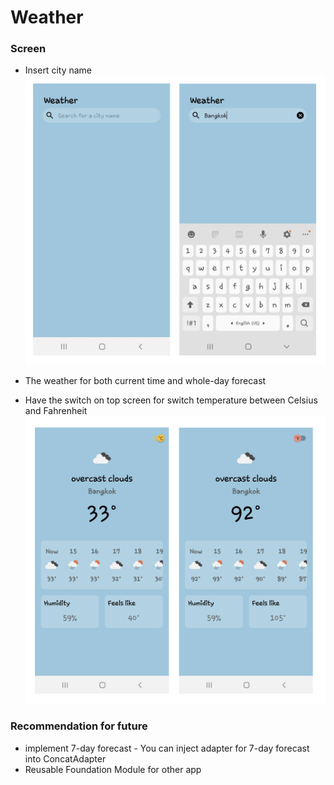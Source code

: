 # Weather

### Screen
* Insert city name
![Scheme](docs/weather_search.png)

* The weather for both current time and whole-day forecast
* Have the switch on top screen for switch temperature between Celsius and Fahrenheit
![Scheme](docs/weather_current.png)

### Recommendation for future
* implement 7-day forecast - You can inject adapter for 7-day forecast into ConcatAdapter
* Reusable Foundation Module for other app
